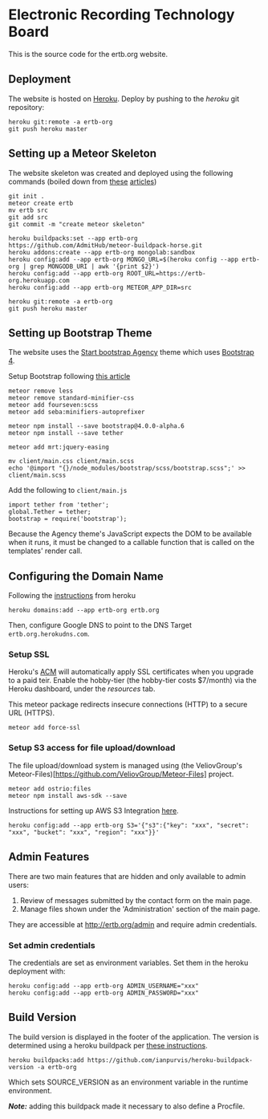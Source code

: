 Electronic Recording Technology Board
=====================================

This is the source code for the ertb.org website.

Deployment
----------

The website is hosted on [Heroku](https://heroku.com). Deploy by pushing to the _heroku_ git repository:

    heroku git:remote -a ertb-org
    git push heroku master


Setting up a Meteor Skeleton
-----------------------------

The website skeleton was created and deployed using the following commands (boiled down from [these][1] [articles][2])

    git init .
    meteor create ertb
    mv ertb src
    git add src
    git commit -m "create meteor skeleton"

    heroku buildpacks:set --app ertb-org https://github.com/AdmitHub/meteor-buildpack-horse.git
    heroku addons:create --app ertb-org mongolab:sandbox
    heroku config:add --app ertb-org MONGO_URL=$(heroku config --app ertb-org | grep MONGODB_URI | awk '{print $2}')
    heroku config:add --app ertb-org ROOT_URL=https://ertb-org.herokuapp.com
    heroku config:add --app ertb-org METEOR_APP_DIR=src

    heroku git:remote -a ertb-org
    git push heroku master

[1]: https://medium.com/@leonardykris/how-to-run-a-meteor-js-application-on-heroku-in-10-steps-7aceb12de234
[2]: https://medium.com/@gge/deploy-a-meteor-1-3-application-to-heroku-cda1f68ca20a

Setting up Bootstrap Theme
--------------------------

The website uses the [Start bootstrap Agency][3] theme which uses [Bootstrap 4][4].

Setup Bootstrap following [this article][4]

    meteor remove less
    meteor remove standard-minifier-css
    meteor add fourseven:scss
    meteor add seba:minifiers-autoprefixer

    meteor npm install --save bootstrap@4.0.0-alpha.6
    meteor npm install --save tether

    meteor add mrt:jquery-easing

    mv client/main.css client/main.scss
    echo '@import "{}/node_modules/bootstrap/scss/bootstrap.scss";' >> client/main.scss

Add the following to `client/main.js`

    import tether from 'tether';
    global.Tether = tether;
    bootstrap = require('bootstrap');

Because the Agency theme's JavaScript expects the DOM to be available when it runs, it must be changed to a
callable function that is called on the templates' render call.

[3]: https://startbootstrap.com/template-overviews/agency/
[4]: https://v4-alpha.getbootstrap.com/
[5]: https://medium.com/@g1zmo/bootstrap-4-and-meteor-js-4cec073a4f6c

Configuring the Domain Name
---------------------------

Following the [instructions][6] from heroku

    heroku domains:add --app ertb-org ertb.org

Then, configure Google DNS to point to the DNS Target `ertb.org.herokudns.com`.

[6]: https://devcenter.heroku.com/articles/custom-domains

### Setup SSL

Heroku's [ACM][7] will automatically apply SSL certificates when you upgrade to a paid teir. Enable
the hobby-tier (the hobby-tier costs $7/month) via the Heroku dashboard, under the *resources* tab.

This meteor package redirects insecure connections (HTTP) to a secure URL (HTTPS).

    meteor add force-ssl

[7]: https://devcenter.heroku.com/articles/automated-certificate-management

### Setup S3 access for file upload/download

The file upload/download system is managed using (the VeliovGroup's Meteor-Files)[https://github.com/VeliovGroup/Meteor-Files] project.

    meteor add ostrio:files
    meteor npm install aws-sdk --save

Instructions for setting up AWS S3 Integration [here](https://github.com/VeliovGroup/Meteor-Files/wiki/AWS-S3-Integration).

    heroku config:add --app ertb-org S3='{"s3":{"key": "xxx", "secret": "xxx", "bucket": "xxx", "region": "xxx"}}'

Admin Features
--------------

There are two main features that are hidden and only available to admin users:

1. Review of messages submitted by the contact form on the main page.
2. Manage files shown under the 'Administration' section of the main page.

They are accessible at <http://ertb.org/admin> and require admin credentials.

### Set admin credentials

The credentials are set as environment variables. Set them in the heroku deployment with:

    heroku config:add --app ertb-org ADMIN_USERNAME="xxx"
    heroku config:add --app ertb-org ADMIN_PASSWORD="xxx"

Build Version
-------------

The build version is displayed in the footer of the application. The version is determined using a heroku buildpack per [these instructions](https://elements.heroku.com/buildpacks/ianpurvis/heroku-buildpack-version).

    heroku buildpacks:add https://github.com/ianpurvis/heroku-buildpack-version -a ertb-org

Which sets SOURCE_VERSION as an environment variable in the runtime environment.

***Note:*** adding this buildpack made it necessary to also define a Procfile.
